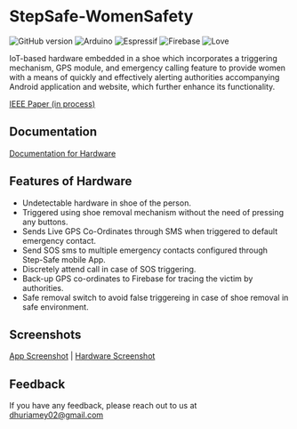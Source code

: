 
# StepSafe-WomenSafety
![GitHub version](https://img.shields.io/badge/Android-3DDC84?style=for-the-badge&logo=android&logoColor=white)
![Arduino](https://img.shields.io/badge/-Arduino-00979D?style=for-the-badge&logo=Arduino&logoColor=white)
![Espressif](https://img.shields.io/badge/espressif-E7352C?style=for-the-badge&logo=espressif&logoColor=white)
![Firebase](https://img.shields.io/badge/Firebase-039BE5?style=for-the-badge&logo=Firebase&logoColor=white)
![Love](http://ForTheBadge.com/images/badges/built-with-love.svg)

IoT-based hardware embedded in a shoe which incorporates a triggering mechanism, GPS module, and emergency calling feature to provide women with a means of quickly and effectively alerting authorities accompanying Android application and website, which further enhance its functionality.

[IEEE Paper (in process)](https://drive.google.com/file/d/1NDG-447oIqYqpYwWg8_cs-nr2t9JofQd/view?usp=share_link)

## Documentation

[Documentation for Hardware](https://github.com/SayuriYuto/StepSafe-WomenSafety/blob/master/Arduino/README.md)

## Features of Hardware

- Undetectable hardware in shoe of the person.
- Triggered using shoe removal mechanism without the need of pressing any buttons.
- Sends Live GPS Co-Ordinates through SMS when triggered to default emergency contact.
- Send SOS sms to multiple emergency contacts configured through Step-Safe mobile App.
- Discretely attend call in case of SOS triggering.
- Back-up GPS co-ordinates to Firebase for tracing the victim by authorities.
- Safe removal switch to avoid false triggereing in case of shoe removal in safe environment.
## Screenshots

[App Screenshot](https://github.com/SayuriYuto/StepSafe-WomenSafety/tree/master/appscreenshots) | 
[Hardware Screenshot](https://github.com/SayuriYuto/StepSafe-WomenSafety/tree/master/Arduino/images)

## Feedback

If you have any feedback, please reach out to us at dhuriamey02@gmail.com
